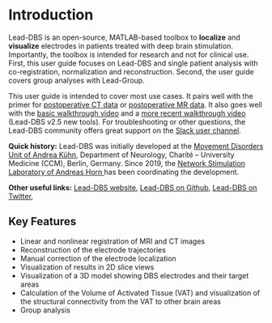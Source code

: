 # Introduction

Lead-DBS is an open-source, MATLAB-based toolbox to **localize** and **visualize** electrodes in patients treated with deep brain stimulation. Importantly, the toolbox is intended for research and not for clinical use. First, this user guide focuses on Lead-DBS and single patient analysis with co-registration, normalization and reconstruction. Second, the user guide covers group analyses with Lead-Group.

This user guide is intended to cover most use cases. It pairs well with the primer for [postoperative CT data](http://www.lead-dbs.org/?page\_id=220) or [postoperative MR data](http://www.lead-dbs.org/?page\_id=225). It also goes well with the [basic walkthrough video](https://www.lead-dbs.org/helpsupport/knowledge-base/walkthrough-videos/) and a [more recent walkthrough video](https://youtu.be/xobhQDgtVfs) (Lead-DBS v2.5 new tools). For troubleshooting or other questions, the Lead-DBS community offers great support on the [Slack user channel](https://www.lead-dbs.org/helpsupport/slack-user-channel/).

**Quick history:** Lead-DBS was initially developed at the [Movement Disorders Unit of Andrea Kühn](http://www.neuromodulation.berlin), Department of Neurology, Charité – University Medicine (CCM), Berlin, Germany. Since 2019, the [Network Stimulation Laboratory of Andreas Horn ](http://www.netstim.berlin)has been coordinating the development.

**Other useful links:** [Lead-DBS website](https://github.com/netstim/leaddbs), [Lead-DBS on Github](https://github.com/netstim/leaddbs), [Lead-DBS on Twitter](https://twitter.com/leaddbs),

## Key Features

* Linear and nonlinear registration of MRI and CT images
* Reconstruction of the electrode trajectories
* Manual correction of the electrode localization
* Visualization of results in 2D slice views
* Visualization of a 3D model showing DBS electrodes and their target areas
* Calculation of the Volume of Activated Tissue (VAT) and visualization of the structural connectivity from the VAT to other brain areas
* Group analysis
